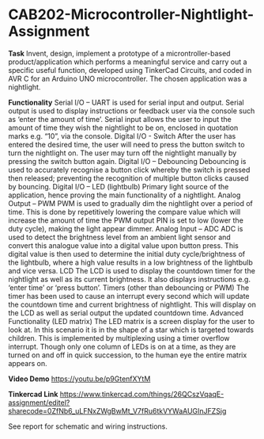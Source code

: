 # CAB202-Microcontroller-Nightlight-Assignment

**Task** Invent, design, implement a prototype of a microntroller-based product/application which performs a meaningful service and carry out a specific useful function, developed using TinkerCad Circuits, and coded in AVR C for an Arduino UNO microcontroller. The chosen application was a nightlight. 

**Functionality**
Serial I/O – UART is used for serial input and output. Serial output is used to display instructions or feedback user via the console such as ‘enter the amount of time’. Serial input allows the user to input the amount of time they wish the nightlight to be on, enclosed in quotation marks e.g. “10”, via the console. 
Digital I/O - Switch	After the user has entered the desired time, the user will need to press the button switch to turn the nightlight on. The user may turn off the nightlight manually by pressing the switch button again. 
Digital I/O – Debouncing	Debouncing is used to accurately recognise a button click whereby the switch is pressed then released; preventing the recognition of multiple button clicks caused by bouncing. 
Digital I/O – LED (lightbulb)	Primary light source of the application, hence proving the main functionality of a nightlight. 
Analog Output – PWM	PWM is used to gradually dim the nightlight over a period of time. This is done by repetitively lowering the compare value which will increase the amount of time the PWM output PIN is set to low (lower the duty cycle), making the light appear dimmer. 
Analog Input – ADC	ADC is used to detect the brightness level from an ambient light sensor and convert this analogue value into a digital value upon button press. This digital value is then used to determine the initial duty cycle/brightness of the lightbulb, where a high value results in a low brightness of the lightbulb and vice versa. 
LCD	The LCD is used to display the countdown timer for the nightlight as well as its current brightness. It also displays instructions e.g. ‘enter time’ or ‘press button’. 
Timers (other than debouncing or PWM)	The timer has been used to cause an interrupt every second which will update the countdown time and current brightness of nightlight. This will display on the LCD as well as serial output the updated countdown time.
Advanced Functionality 
(LED matrix)	The LED matrix is a screen display for the user to look at. In this scenario it is in the shape of a star which is targeted towards children. This is implemented by multiplexing using a timer overflow interrupt. Though only one column of LEDs is on at a time, as they are turned on and off in quick succession, to the human eye the entire matrix appears on. 

**Video Demo**
https://youtu.be/p9GtenfXYtM

**Tinkercad Link**
https://www.tinkercad.com/things/26QCszVqaqE-assignment/editel?sharecode=0ZfNb6_uLFNxZWgBwMt_V7fRu6tkVYWaAUGInJFZSjg

See report for schematic and wiring instructions. 
